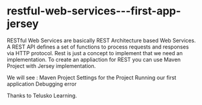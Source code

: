 # restful-web-services---first-app-jersey

RESTful Web Services are basically REST Architecture based Web Services.
A REST API defines a set of functions to process requests and responses via HTTP protocol. 
Rest is just a concept to implement that we need an implementation.
To create an appliaction for REST you can use Maven Project with Jersey implementation.

We will see :
Maven Project
Settings for the Project
Running our first application
Debugging error

Thanks to Telusko Learning.
